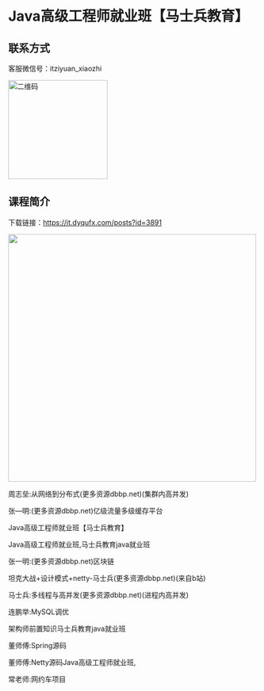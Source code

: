 # Java高级工程师就业班【马士兵教育】

## 联系方式

客服微信号：itziyuan_xiaozhi

<img src="https://ziyuanyun.oss-cn-guangzhou.aliyuncs.com/common/20240614073449/666b82192834a.jpg" width="200" height="200" alt="二维码">

## 课程简介

下载链接：https://it.dyqufx.com/posts?id=3891

<img src="https://ziyuanyun.oss-cn-guangzhou.aliyuncs.com/yun/20240515185408/66449450be58a.jpg" width="500" alt="">

  周志垒:从网络到分布式(更多资源dbbp.net)(集群内高并发)

 张—明:(更多资源dbbp.net)亿级流量多级缓存平台

 Java高级工程师就业班【马士兵教育】



 Java高级工程师就业班,马士兵教育java就业班

 张一明:(更多资源dbbp.net)区块链

 坦克大战+设计模式+netty-马士兵(更多资源dbbp.net)(来自b站)

 马士兵:多线程与高并发(更多资源dbbp.net)(进程内高并发)

 连鹏举:MySQL调优

 架构师前置知识马士兵教育java就业班

 董师傅:Spring源码

 董师傅:Netty源码Java高级工程师就业班,

 常老师:网约车项目

  